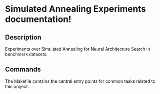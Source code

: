 # Simulated Annealing Experiments documentation!

## Description

Experiments over Simulated Annealing for Neural Architecture Search in benchmark datasets.

## Commands

The Makefile contains the central entry points for common tasks related to this project.

